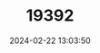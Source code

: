 ---
title: "19392"
category: "Redunca redunca"
draft: false
date: 2024-02-22 13:03:50
languages:
  English: ["Common Reedbuck", "Bohor Reedbuck"]
  French: ["Cobe de Roseaux"]
  German: ["Gemeiner Riedbok"]
---